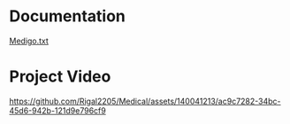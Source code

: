 # Documentation

[Medigo.txt](https://github.com/Rigal2205/Medical/files/12326776/Medigo.txt)

# Project Video

https://github.com/Rigal2205/Medical/assets/140041213/ac9c7282-34bc-45d6-942b-121d9e796cf9